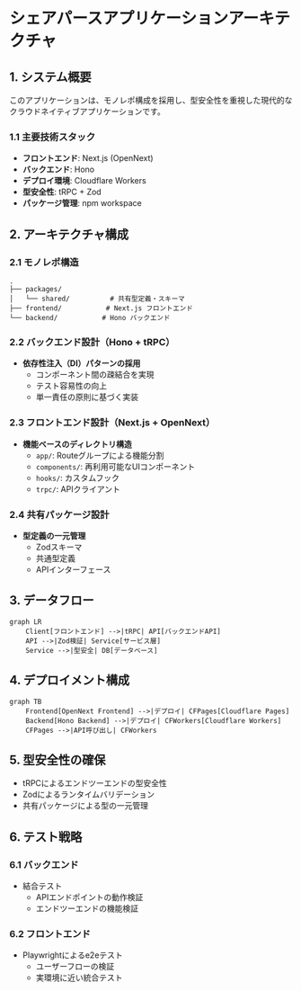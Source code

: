 # シェアパースアプリケーションアーキテクチャ

## 1. システム概要

このアプリケーションは、モノレポ構成を採用し、型安全性を重視した現代的なクラウドネイティブアプリケーションです。

### 1.1 主要技術スタック

- **フロントエンド**: Next.js (OpenNext)
- **バックエンド**: Hono
- **デプロイ環境**: Cloudflare Workers
- **型安全性**: tRPC + Zod
- **パッケージ管理**: npm workspace

## 2. アーキテクチャ構成

### 2.1 モノレポ構造

```
.
├── packages/
│   └── shared/          # 共有型定義・スキーマ
├── frontend/           # Next.js フロントエンド
└── backend/           # Hono バックエンド
```

### 2.2 バックエンド設計（Hono + tRPC）

- **依存性注入（DI）パターンの採用**
  - コンポーネント間の疎結合を実現
  - テスト容易性の向上
  - 単一責任の原則に基づく実装

### 2.3 フロントエンド設計（Next.js + OpenNext）

- **機能ベースのディレクトリ構造**
  - `app/`: Routeグループによる機能分割
  - `components/`: 再利用可能なUIコンポーネント
  - `hooks/`: カスタムフック
  - `trpc/`: APIクライアント

### 2.4 共有パッケージ設計

- **型定義の一元管理**
  - Zodスキーマ
  - 共通型定義
  - APIインターフェース

## 3. データフロー

```mermaid
graph LR
    Client[フロントエンド] -->|tRPC| API[バックエンドAPI]
    API -->|Zod検証| Service[サービス層]
    Service -->|型安全| DB[データベース]
```

## 4. デプロイメント構成

```mermaid
graph TB
    Frontend[OpenNext Frontend] -->|デプロイ| CFPages[Cloudflare Pages]
    Backend[Hono Backend] -->|デプロイ| CFWorkers[Cloudflare Workers]
    CFPages -->|API呼び出し| CFWorkers
```

## 5. 型安全性の確保

- tRPCによるエンドツーエンドの型安全性
- Zodによるランタイムバリデーション
- 共有パッケージによる型の一元管理

## 6. テスト戦略

### 6.1 バックエンド

- 結合テスト
  - APIエンドポイントの動作検証
  - エンドツーエンドの機能検証

### 6.2 フロントエンド

- Playwrightによるe2eテスト
  - ユーザーフローの検証
  - 実環境に近い統合テスト
